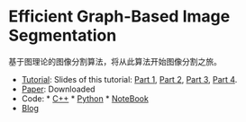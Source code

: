 # Efficient Graph-Based Image Segmentation

基于图理论的图像分割算法，将从此算法开始图像分割之旅。

* [Tutorial](https://www.cis.upenn.edu/~jshi/GraphTutorial/): Slides of this tutorial: [Part 1](https://www.cis.upenn.edu/~jshi/GraphTutorial/Tutorial-ImageSegmentationGraph-cut1-Shi.pdf), [Part 2](https://www.cis.upenn.edu/~jshi/GraphTutorial/Tutorial-ImageSegmentationGraph-cut2-Martin.pdf), [Part 3](https://www.cis.upenn.edu/~jshi/GraphTutorial/Tutorial-ImageSegmentationGraph-cut3-Fowlkes.pdf), [Part 4](https://www.cis.upenn.edu/~jshi/GraphTutorial/Tutorial-ImageSegmentationGraph-cut4-Sharon.pdf). 
* [Paper](http://people.cs.uchicago.edu/~pff/papers/seg-ijcv.pdf): Downloaded
* Code:
    	* [C++](https://github.com/davidstutz/graph-based-image-segmentation)
    	* [Python](https://github.com/salaee/pegbis)
    	* [NoteBook](https://github.com/xavysp/EGBI_segmentation)
* [Blog](https://sandipanweb.wordpress.com/2018/02/25/graph-based-image-segmentation-in-python/)

